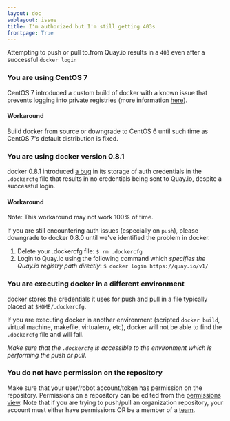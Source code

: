 ```yaml
---
layout: doc
sublayout: issue
title: I'm authorized but I'm still getting 403s
frontpage: True
---
```


Attempting to push or pull to.from Quay.io results in a `403` even after a successful `docker login`

### You are using CentOS 7

CentOS 7 introduced a custom build of docker with a known issue that prevents logging into private registries (more information [here](https://bugzilla.redhat.com/show_bug.cgi?id=1209439)).

#### Workaround

Build docker from source or downgrade to CentOS 6 until such time as CentOS 7's default distribution is fixed.

### You are using docker version 0.8.1

docker 0.8.1 introduced [a bug](https://github.com/dotcloud/docker/issues/4267) in its storage of auth credentials in the `.dockercfg` file that results in no credentials being sent to Quay.io, despite a successful login.

#### Workaround

Note: This workaround may not work 100% of time.

If you are still encountering auth issues (especially on `push`), please downgrade to docker 0.8.0 until we've identified the problem in docker.

1. Delete your .dockercfg file: `$ rm .dockercfg`
2. Login to Quay.io using the following command which _specifies the Quay.io registry path directly_: `$ docker login https://quay.io/v1/`

### You are executing docker in a different environment

docker stores the credentials it uses for push and pull in a file typically placed at `$HOME/.dockercfg`.

If you are executing docker in another environment (scripted `docker build`, virtual machine, makefile, virtualenv, etc), docker will not be able to find the `.dockercfg` file and will fail.

_Make sure that the `.dockercfg` is accessible to the environment which is performing the push or pull_.

### You do not have permission on the repository

Make sure that your user/robot account/token has permission on the repository. Permissions on a repository can be edited from the [permissions view](/guides/repo-permissions.html). Note that if you are trying to push/pull an organization repository, your account must either have permissions OR be a member of a [team](/glossary/teams.html).
